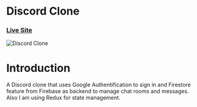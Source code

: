 # Discord Clone

### [Live Site](https://discord-clone-2ed0e.web.app/)

![Discord Clone](https://i.postimg.cc/Gh11FTRK/Discord-Clone.png)

# Introduction

A Discord clone that uses Google Authentification to sign in and Firestore
feature from Firebase as backend to manage chat rooms and messages. Also I am
using Redux for state management.

